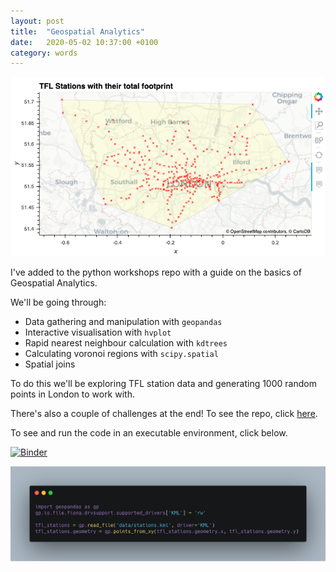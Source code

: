 ```yaml
---
layout: post
title:  "Geospatial Analytics"
date:   2020-05-02 10:37:00 +0100
category: words
---
```


[repo-link]: https://github.com/DanielTemesgen/python-workshops

[binder-link]: https://mybinder.org/v2/gh/DanielTemesgen/python-workshops/master?urlpath=lab/tree/Geospatial/Geospatial_Basics.ipynb

![plot-preview](/../assets/images/geospatial-basics-plot-example.png)

I've added to the python workshops repo with a guide on the basics of Geospatial Analytics.

We'll be going through:
* Data gathering and manipulation with `geopandas`
* Interactive visualisation with `hvplot`
* Rapid nearest neighbour calculation with `kdtrees`
* Calculating voronoi regions with `scipy.spatial`
* Spatial joins

To do this we'll be exploring TFL station data and generating 1000 random points in London to work with.

There's also a couple of challenges at the end!
To see the repo, click [here][repo-link].

To see and run the code in an executable environment, click below.

[![Binder](https://mybinder.org/badge_logo.svg)][binder-link]

![code-preview](/../assets/images/geospatial-basics-preview.png)
